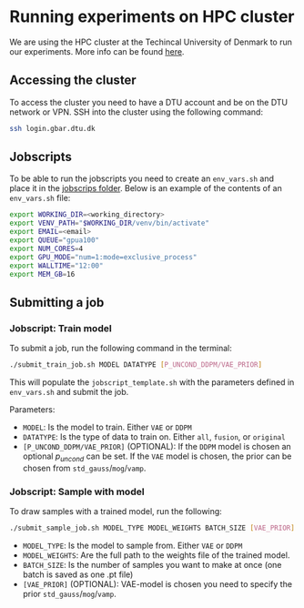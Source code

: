 # Running experiments on HPC cluster
We are using the HPC cluster at the Techincal University of Denmark to run our experiments. More info can be found [here](https://www.hpc.dtu.dk/).

## Accessing the cluster
To access the cluster you need to have a DTU account and be on the DTU network or VPN. SSH into the cluster using the following command:

```sh
ssh login.gbar.dtu.dk
```


## Jobscripts
To be able to run the jobscripts you need to create an `env_vars.sh` and place it in the [jobscrips folder](https://github.com/AndreasLF/42186_final_project/tree/main/jobscripts). Below is an example of the contents of an `env_vars.sh` file:

```sh
export WORKING_DIR=<working_directory>
export VENV_PATH="$WORKING_DIR/venv/bin/activate"
export EMAIL=<email>
export QUEUE="gpua100"
export NUM_CORES=4
export GPU_MODE="num=1:mode=exclusive_process"
export WALLTIME="12:00"
export MEM_GB=16
```

## Submitting a job

### Jobscript: Train model
To submit a job, run the following command in the terminal:

```sh
./submit_train_job.sh MODEL DATATYPE [P_UNCOND_DDPM/VAE_PRIOR]
```

This will populate the `jobscript_template.sh` with the parameters defined in `env_vars.sh` and submit the job.

Parameters:
- `MODEL`: Is the model to train. Either `VAE` or `DDPM`
- `DATATYPE`: Is the type of data to train on. Either `all`, `fusion`, or `original`
- `[P_UNCOND_DDPM/VAE_PRIOR]` (OPTIONAL): If the `DDPM` model is chosen an optional $p_{uncond}$ can be set. If the `VAE` model is chosen, the prior can be chosen from `std_gauss`/`mog`/`vamp`.

### Jobscript: Sample with model
To draw samples with a trained model, run the following:
```sh
./submit_sample_job.sh MODEL_TYPE MODEL_WEIGHTS BATCH_SIZE [VAE_PRIOR]
```

- `MODEL_TYPE`: Is the model to sample from. Either `VAE` or `DDPM`
- `MODEL_WEIGHTS`: Are the full path to the weights file of the trained model.
- `BATCH_SIZE`: Is the number of samples you want to make at once (one batch is saved as one .pt file)
- `[VAE_PRIOR]` (OPTIONAL): VAE-model is chosen you need to specify the prior  `std_gauss`/`mog`/`vamp`.